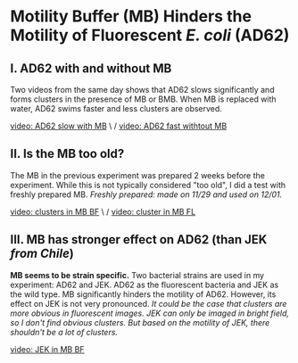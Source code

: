 # Motility Buffer (MB) Hinders the Motility of Fluorescent _E. coli_ (AD62)

## I. AD62 with and without MB

Two videos from the same day shows that AD62 slows significantly and forms clusters in the presence of MB or BMB. When MB is replaced with water, AD62 swims faster and less clusters are observed.

[video: AD62 slow with MB](https://drive.google.com/open?id=1RvwM_rGWBvUkbKowOlWPg1rnQxuZIiT7&authuser=liux3141%40umn.edu&usp=drive_fs) \ /
[video: AD62 fast withtout MB](https://drive.google.com/open?id=1S35GxkcylCAK8tRshJNpPtZJlCH9gpmc&authuser=liux3141%40umn.edu&usp=drive_fs)

## II. Is the MB too old?

The MB in the previous experiment was prepared 2 weeks before the experiment. While this is not typically considered "too old", I did a test with freshly prepared MB. _Freshly prepared: made on 11/29 and used on 12/01._

[video: clusters in MB BF](https://drive.google.com/open?id=1SGgsn67p_8Laji93ZoiucbidKFiGtLJJ&authuser=liux3141%40umn.edu&usp=drive_fs) \ / [video: cluster in MB FL](https://drive.google.com/open?id=1SAo8C4yuunBuShEB0tiyzWMJvVjMhjxV&authuser=liux3141%40umn.edu&usp=drive_fs)

## III. MB has stronger effect on AD62 (than JEK _from Chile_)

**MB seems to be strain specific.** Two bacterial strains are used in my experiment: AD62 and JEK. AD62 as the fluorescent bacteria and JEK as the wild type. MB significantly hinders the motility of AD62. However, its effect on JEK is not very pronounced. _It could be the case that clusters are more obvious in fluorescent images. JEK can only be imaged in bright field, so I don't find obvious clusters. But based on the motility of JEK, there shouldn't be a lot of clusters._

[video: JEK in MB BF](https://drive.google.com/open?id=1OKwINnqw9p5dK18O5SgBoF1MHKa6V1TF&authuser=liux3141%40umn.edu&usp=drive_fs)
